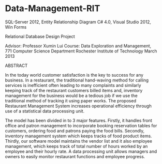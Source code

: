 Data-Management-RIT
===================
SQL-Server 2012, Entity Relationship Diagram
C# 4.0, Visual Studio 2012, Win Forms

Relational Database Design Project

Advisor: Professor Xumin Lui
Course: Data Exploration and Management, 771
Computer Science Department
Rochester Institute of Technology
March 2013

ABSTRACT

In the today world customer satisfaction is the key to success for any business. In a restaurant, the traditional
hand-waving method for calling services is inefficient often leading to many complaints and similarly keeping track 
of the restaurant customers billed items and, inventory management for the business would be a tedious job if we use 
the traditional method of tracking it using paper works. The proposed Restaurant Management System increases operational
efficiency through use of a statistical data processing unit. 

The model has been divided in to 3 major features. 
Firstly, it handles front office and patron management to incorporate booking reservation tables for customers, 
ordering food and patrons paying the food bills. 
Secondly, inventory management system which keeps tracks of food 
product items. 
Thirdly, our software model maintains the vendor list and it also employee management, which keeps
track of total number of hours worked by an employee and their hourly rate. A data processing unit allows managers 
and owners to easily monitor restaurant functions and employee progress.

